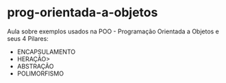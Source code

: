 # prog-orientada-a-objetos

<p>Aula sobre exemplos usados na POO - Programação Orientada a Objetos e seus 4 Pilares: <br>
  <ul>
    <li>ENCAPSULAMENTO</li>
    <li>HERAÇÃO></li>
    <li>ABSTRAÇÃO</li>
    <li>POLIMORFISMO</li>
  </ul>

